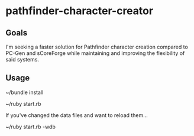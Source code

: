 pathfinder-character-creator
============================

Goals
-----

I'm seeking a faster solution for Pathfinder character creation compared to PC-Gen and sCoreForge while maintaining and improving the flexibility of said systems.

Usage
-----

~/bundle install


~/ruby start.rb


If you've changed the data files and want to reload them...

~/ruby start.rb -wdb